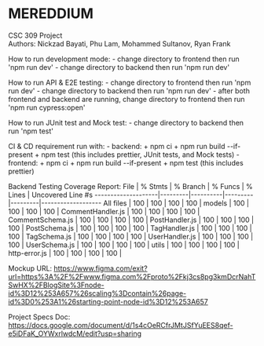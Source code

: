 # MEREDDIUM

CSC 309 Project  
Authors: Nickzad Bayati, Phu Lam, Mohammed Sultanov, Ryan Frank

How to run development mode:
    - change directory to frontend then run 'npm run dev'
    - change directory to backend then run 'npm run dev'

How to run API & E2E testing:
    - change directory to frontend then run 'npm run dev'
    - change directory to backend then run 'npm run dev'
    - after both frontend and backend are running, change directory to frontend then run 'npm run cypress:open'


How to run JUnit test and Mock test:
    - change directory to backend then run 'npm test'

CI & CD requirement run with:
      - backend:
            + npm ci
            + npm run build --if-present
            + npm test (this includes prettier, JUnit tests, and Mock tests)
    - frontend:
            + npm ci
            + npm run build --if-present
            + npm test (this includes prettier)

Backend Testing Coverage Report:
File                | % Stmts | % Branch | % Funcs | % Lines | Uncovered Line #s
--------------------|---------|----------|---------|---------|-------------------
All files           |     100 |      100 |     100 |     100 |
 models             |     100 |      100 |     100 |     100 |
  CommentHandler.js |     100 |      100 |     100 |     100 |
  CommentSchema.js  |     100 |      100 |     100 |     100 |
  PostHandler.js    |     100 |      100 |     100 |     100 |
  PostSchema.js     |     100 |      100 |     100 |     100 |
  TagHandler.js     |     100 |      100 |     100 |     100 |
  TagSchema.js      |     100 |      100 |     100 |     100 |
  UserHandler.js    |     100 |      100 |     100 |     100 |
  UserSchema.js     |     100 |      100 |     100 |     100 |
 utils              |     100 |      100 |     100 |     100 |
  http-error.js     |     100 |      100 |     100 |     100 |

Mockup URL: https://www.figma.com/exit?url=https%3A%2F%2Fwww.figma.com%2Fproto%2Fkj3cs8pg3kmDcrNahTSwHX%2FBlogSite%3Fnode-id%3D12%253A657%26scaling%3Dcontain%26page-id%3D0%253A1%26starting-point-node-id%3D12%253A657

Project Specs Doc: https://docs.google.com/document/d/1s4cOeRCfrJMtJSfYuEES8qef-e5iDFaK_OYWxrlwdcM/edit?usp=sharing
